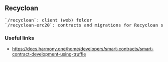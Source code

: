 Recycloan
---

<pre>
`/recycloan`: client (web) folder
`/recycloan-erc20`: contracts and migrations for Recycloan smart contract
</pre>



### Useful links

* https://docs.harmony.one/home/developers/smart-contracts/smart-contract-development-using-truffle

